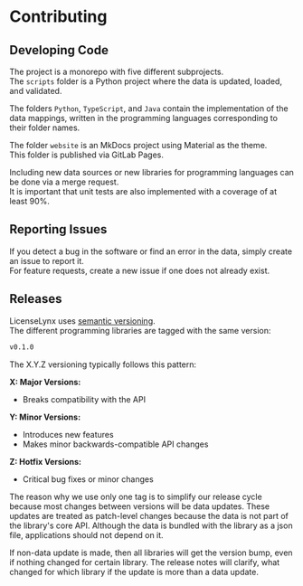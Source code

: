 # Contributing

## Developing Code

The project is a monorepo with five different subprojects.  
The ``scripts`` folder is a Python project where the data is updated, loaded, and validated.

The folders ``Python``, ``TypeScript``, and ``Java`` contain the implementation of the data mappings, written in the programming languages corresponding to their folder names.

The folder ``website`` is an MkDocs project using Material as the theme.  
This folder is published via GitLab Pages.

Including new data sources or new libraries for programming languages can be done via a merge request.  
It is important that unit tests are also implemented with a coverage of at least 90%.

## Reporting Issues

If you detect a bug in the software or find an error in the data, simply create an issue to report it.  
For feature requests, create a new issue if one does not already exist.

## Releases

LicenseLynx uses [semantic versioning](https://semver.org).  
The different programming libraries are tagged with the same version:

```bash
v0.1.0
```

The X.Y.Z versioning typically follows this pattern:

**X: Major Versions:**

- Breaks compatibility with the API

**Y: Minor Versions:**

- Introduces new features  
- Makes minor backwards-compatible API changes  

**Z: Hotfix Versions:**

- Critical bug fixes or minor changes

The reason why we use only one tag is to simplify our release cycle because most changes between versions will be data updates.
These updates are treated as patch-level changes because the data is not part of the library's core API.
Although the data is bundled with the library as a json file, applications should not depend on it.

If non-data update is made, then all libraries will get the version bump, even if nothing changed for certain library.
The release notes will clarify, what changed for which library if the update is more than a data update.
